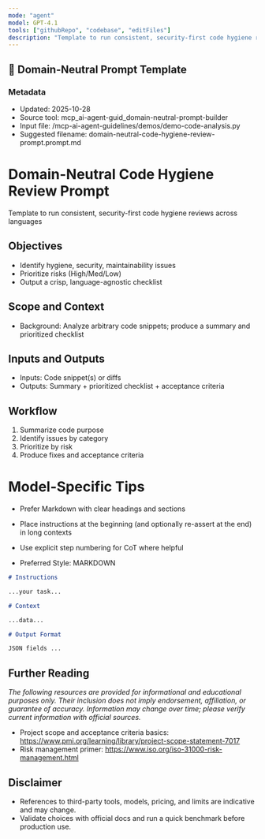 ```yaml
---
mode: "agent"
model: GPT-4.1
tools: ["githubRepo", "codebase", "editFiles"]
description: "Template to run consistent, security-first code hygiene reviews across languages"
---
```


## 🧩 Domain-Neutral Prompt Template

### Metadata

- Updated: 2025-10-28
- Source tool: mcp_ai-agent-guid_domain-neutral-prompt-builder
- Input file: /mcp-ai-agent-guidelines/demos/demo-code-analysis.py
- Suggested filename: domain-neutral-code-hygiene-review-prompt.prompt.md

# Domain-Neutral Code Hygiene Review Prompt

Template to run consistent, security-first code hygiene reviews across languages

## Objectives

- Identify hygiene, security, maintainability issues
- Prioritize risks (High/Med/Low)
- Output a crisp, language-agnostic checklist

## Scope and Context

- Background: Analyze arbitrary code snippets; produce a summary and prioritized checklist

## Inputs and Outputs

- Inputs: Code snippet(s) or diffs
- Outputs: Summary + prioritized checklist + acceptance criteria

## Workflow

1. Summarize code purpose
2. Identify issues by category
3. Prioritize by risk
4. Produce fixes and acceptance criteria

# Model-Specific Tips

- Prefer Markdown with clear headings and sections
- Place instructions at the beginning (and optionally re-assert at the end) in long contexts
- Use explicit step numbering for CoT where helpful

- Preferred Style: MARKDOWN

```md
# Instructions

...your task...

# Context

...data...

# Output Format

JSON fields ...
```

## Further Reading

_The following resources are provided for informational and educational purposes only. Their inclusion does not imply endorsement, affiliation, or guarantee of accuracy. Information may change over time; please verify current information with official sources._

- Project scope and acceptance criteria basics: https://www.pmi.org/learning/library/project-scope-statement-7017
- Risk management primer: https://www.iso.org/iso-31000-risk-management.html

## Disclaimer

- References to third-party tools, models, pricing, and limits are indicative and may change.
- Validate choices with official docs and run a quick benchmark before production use.

